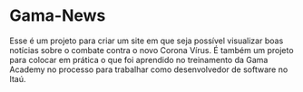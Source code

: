 # Gama-News
Esse é um projeto para criar um site em que seja possível visualizar boas notícias sobre o combate contra o novo Corona Vírus.
É também um projeto para colocar em prática o que foi aprendido no treinamento da Gama Academy no processo para trabalhar como desenvolvedor de software no Itaú.
